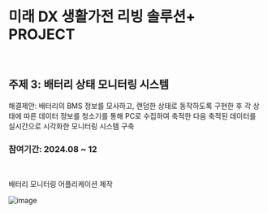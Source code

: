 # 미래 DX 생활가전 리빙 솔루션+ PROJECT 

<br>

## 주제 3: 배터리 상태 모니터링 시스템
해결제안: 배터리의 BMS 정보를 모사하고, 랜덤한 상태로 동작하도록 구현한 후 각 상태에 따른 데이터 정보를 청소기를 통해 PC로 수집하여 축적한 다음 축적된 데이터를 실시간으로 시각화한 모니터링 시스템 구축

### 참여기간: 2024.08 ~ 12

<br>

배터리 모니터링 어플리케이션 제작

![image](https://github.com/user-attachments/assets/7fb63cd4-c26d-453a-a479-9234a3f456ea)
